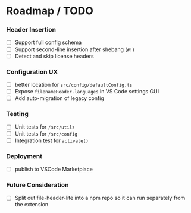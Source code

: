 # Roadmap / TODO

### Header Insertion

- [ ] Support full config schema
- [ ] Support second-line insertion after shebang (`#!`)
- [ ] Detect and skip license headers

### Configuration UX

- [ ] better location for `src/config/defaultConfig.ts`
- [ ] Expose `filenameHeader.languages` in VS Code settings GUI
- [ ] Add auto-migration of legacy config

### Testing

- [ ] Unit tests for `/src/utils`
- [ ] Unit tests for `/src/config`
- [ ] Integration test for `activate()`

### Deployment

- [ ] publish to VSCode Marketplace

### Future Consideration

- [ ] Split out file-header-lite into a npm repo so it can run separately from the extension
